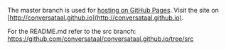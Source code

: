 The master branch is used for [hosting on GitHub Pages](http://pages.github.com). Visit the site on [http://conversataal.github.io](http://conversataal.github.io).

For the README.md refer to the src branch: https://github.com/conversataal/conversataal.github.io/tree/src